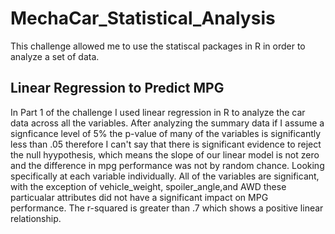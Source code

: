 # MechaCar_Statistical_Analysis
This challenge allowed me to use the statiscal packages in R in order to analyze a set of data. 

## Linear Regression to Predict MPG

In Part 1 of the challenge I used linear regression in R to analyze the car data across all the variables. After analyzing the summary data if I assume a signficance level of 5% the p-value of many of the variables is significantly less than .05 therefore I can't say that there is significant evidence to reject the null hyypothesis, which means the slope of our linear model is not zero and the difference in mpg performance was not by random chance.  Looking specifically at each variable individually. All of the variables are significant, with the exception of vehicle_weight, spoiler_angle,and AWD these particualar attributes did not have a significant impact on MPG performance. The r-squared is greater than .7 which shows a positive linear relationship.
